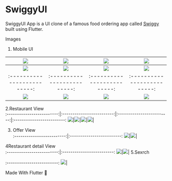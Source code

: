 # SwiggyUI

SwiggyUI App is a UI clone of a famous food ordering app called [Swiggy](https://play.google.com/store/apps/details?id=in.swiggy.android) built using Flutter.

Images

1. Mobile UI

![](screenshots/swiggy1.jpg)|![](screenshots/swiggy2.jpg)|![](screenshots/swiggy3.jpg)|![](screenshots/swiggy4.jpg)|
:-------------------------:|:-------------------------:|:-------------------------:|:-------------------------:
![](screenshots/swiggy5.jpg)|![](screenshots/swiggy6.jpg)|![](screenshots/swiggy7.jpg)|![](screenshots/swiggy8.jpg)|
:-------------------------:|:-------------------------:|:-------------------------:|:-------------------------:
![](screenshots/genie.jpg)|![](screenshots/grocery.jpg)|![](screenshots/meat.jpg)|![](screenshots/indian-food.jpg)|

2.Restaurant View                  
:-------------------------:|:-------------------------:|:-------------------------:|:-------------------------:
![](screenshots/all-restaurant1.jpg)|![](screenshots/all-restaurant2.jpg)|![](screenshots/all-restaurant3.jpg)|![](screenshots/all-restaurant4.jpg)|

3. Offer View                       
:-------------------------:|:-------------------------:
![](screenshots/offers1.jpg)|![](screenshots/offers2.jpg)|

4Restaurant detail View                
:-------------------------:|:-------------------------:
![](screenshots/restaurant-detail1.jpg)|![](screenshots/restaurant-detail2.jpg)|
5.Sexrch
                                 
:-------------------------:
![](screenshots/search.jpg)|


<p align="justify">
  Made With Flutter 💙
</p>

